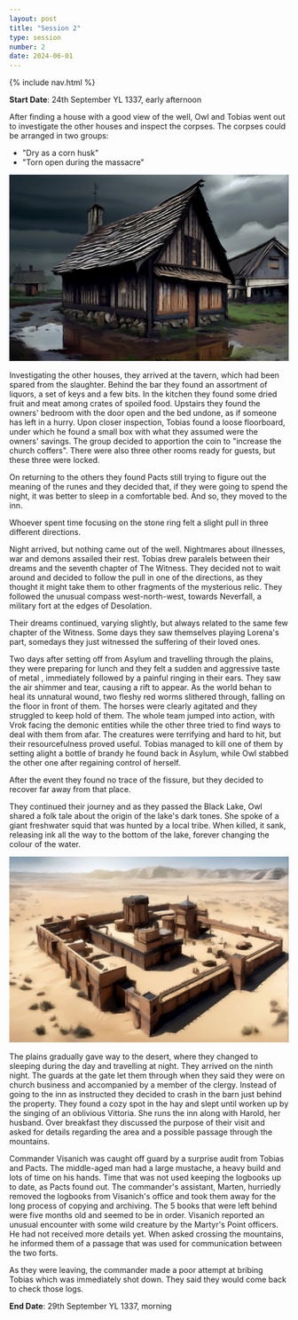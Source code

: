 ```yaml
---
layout: post
title: "Session 2"
type: session
number: 2
date: 2024-06-01
---
```


{% include nav.html %}

**Start Date**: 24th September YL 1337, early afternoon

After finding a house with a good view of the well, Owl and Tobias went out to investigate the other houses and inspect the corpses. The corpses could be arranged in two groups:

- "Dry as a corn husk"
- "Torn open during the massacre"

![Asylum Inn](/assets/images/art/asylum-inn.jpg)

Investigating the other houses, they arrived at the tavern, which had been spared from the slaughter. Behind the bar they found an assortment of liquors, a set of keys and a few bits. In the kitchen they found some dried fruit and meat among crates of spoiled food. Upstairs they found the owners' bedroom with the door open and the bed undone, as if someone has left in a hurry. Upon closer inspection, Tobias found a loose floorboard, under which he found a small box with what they assumed were the owners' savings. The group decided to apportion the coin to "increase the church coffers". There were also three other rooms ready for guests, but these three were locked.

On returning to the others they found Pacts still trying to figure out the meaning of the runes and they decided that, if they were going to spend the night, it was better to sleep in a comfortable bed. And so, they moved to the inn.

Whoever spent time focusing on the stone ring felt a slight pull in three different directions.

Night arrived, but nothing came out of the well. Nightmares about illnesses, war and demons assailed their rest. Tobias drew paralels between their dreams and the seventh chapter of The Witness. They decided not to wait around and decided to follow the pull in one of the directions, as they thought it might take them to other fragments of the mysterious relic. They followed the unusual compass west-north-west, towards Neverfall, a military fort at the edges of Desolation.

Their dreams continued, varying slightly, but always related to the same few chapter of the Witness. Some days they saw themselves playing Lorena's part, somedays they just witnessed the suffering of their loved ones.

Two days after setting off from Asylum and travelling through the plains, they were preparing for lunch and they felt a sudden and aggressive taste of metal , immediately followed by a painful ringing in their ears. They saw the air shimmer and tear, causing a rift to appear. As the world behan to heal its unnatural wound, two fleshy red worms slithered through, falling on the floor in front of them. The horses were clearly agitated and they struggled to keep hold of them. The whole team jumped into action, with Vrok facing the demonic entities while the other three tried to find ways to deal with them from afar. The creatures were terrifying and hard to hit, but their resourcefulness proved useful. Tobias managed to kill one of them by setting alight a bottle of brandy he found back in Asylum, while Owl stabbed the other one after regaining control of herself.

After the event they found no trace of the fissure, but they decided to recover far away from that place.

They continued their journey and as they passed the Black Lake, Owl shared a folk tale about the origin of the lake's dark tones. She spoke of a giant freshwater squid that was hunted by a local tribe. When killed, it sank, releasing ink all the way to the bottom of the lake, forever changing the colour of the water.

![Fort of Neverfall](/assets/images/art/neverfall-fort.jpg)

The plains gradually gave way to the desert, where they changed to sleeping during the day and travelling at night. They arrived on the ninth night. The guards at the gate let them through when they said they were on church business and accompanied by a member of the clergy. Instead of going to the inn as instructed they decided to crash in the barn just behind the property. They found a cozy spot in the hay and slept until worken up by the singing of an oblivious Vittoria. She runs the inn along with Harold, her husband. Over breakfast they discussed the purpose of their visit and asked for details regarding the area and a possible passage through the mountains.

Commander Visanich was caught off guard by a surprise audit from Tobias and Pacts. The middle-aged man had a large mustache, a heavy build and lots of time on his hands. Time that was not used keeping the logbooks up to date, as Pacts found out. The commander's assistant, Marten, hurriedly removed the logbooks from Visanich's office and took them away for the long process of copying and archiving. The 5 books that were left behind were five months old and seemed to be in order. Visanich reported an unusual encounter with some wild creature by the Martyr's Point officers. He had not received more details yet. When asked crossing the mountains, he informed them of a passage that was used for communication between the two forts.

As they were leaving, the commander made a poor attempt at bribing Tobias which was immediately shot down. They said they would come back to check those logs.

**End Date**: 29th September YL 1337, morning